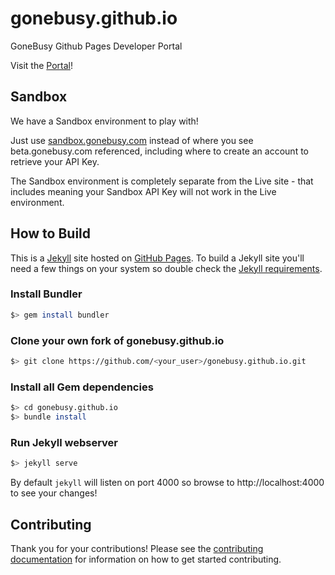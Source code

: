 # gonebusy.github.io
GoneBusy Github Pages Developer Portal

Visit the [Portal](https://gonebusy.github.io)!

## Sandbox

We have a Sandbox environment to play with!

Just use [sandbox.gonebusy.com](https://sandbox.gonebusy.com) instead of where you see beta.gonebusy.com referenced, including where to create an account to retrieve your API Key.  

The Sandbox environment is completely separate from the Live site - that includes meaning your Sandbox API Key will not work in the Live environment.

## How to Build

This is a [Jekyll](http://jekyllrb.com) site hosted on [GitHub Pages](http://pages.github.com). To build a Jekyll site you'll need a few things on your system so double check the [Jekyll requirements](http://jekyllrb.com/docs/installation/#requirements).

### Install Bundler

```bash
$> gem install bundler
```

### Clone your own fork of gonebusy.github.io

```bash
$> git clone https://github.com/<your_user>/gonebusy.github.io.git
```

### Install all Gem dependencies

```bash
$> cd gonebusy.github.io
$> bundle install
```

### Run Jekyll webserver

```bash
$> jekyll serve
```

By default `jekyll` will listen on port 4000 so browse to http://localhost:4000 to see your changes!

## Contributing

Thank you for your contributions!  Please see the [contributing documentation](CONTRIBUTING.md) for information on how to get started contributing.

